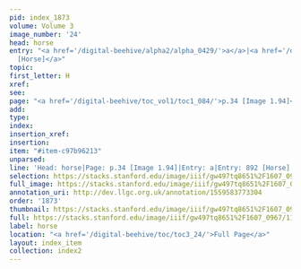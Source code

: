 ```yaml
---
pid: index_1873
volume: Volume 3
image_number: '24'
head: horse
entry: "<a href='/digital-beehive/alpha2/alpha_0429/'>a</a>|<a href='/digital-beehive/toc/toc2_166/'>892
  [Horse]</a>"
topic: 
first_letter: H
xref: 
see: 
page: "<a href='/digital-beehive/toc_vol1/toc1_084/'>p.34 [Image 1.94]</a>"
add: 
type: 
index: 
insertion_xref: 
insertion: 
item: "#item-c97b96213"
unparsed: 
line: 'Head: horse|Page: p.34 [Image 1.94]|Entry: a|Entry: 892 [Horse]|#item-c97b96213'
selection: https://stacks.stanford.edu/image/iiif/gw497tq8651%2F1607_0967/1141,2817,544,158/full/0/default.jpg
full_image: https://stacks.stanford.edu/image/iiif/gw497tq8651%2F1607_0967/full/full/0/default.jpg
annotation_uri: http://dev.llgc.org.uk/annotation/1559583773304
order: '1873'
thumbnail: https://stacks.stanford.edu/image/iiif/gw497tq8651%2F1607_0967/1141,2817,544,158/150,/0/default.jpg
full: https://stacks.stanford.edu/image/iiif/gw497tq8651%2F1607_0967/1141,2817,544,158/full/0/default.jpg
label: horse
location: "<a href='/digital-beehive/toc/toc3_24/'>Full Page</a>"
layout: index_item
collection: index2
---
```

